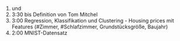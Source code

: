 1. und
2. 3:30 bis Definition von Tom Mitchel
3. 3:00 Regression, Klassifikation und Clustering
        - Housing prices mit Features (#Zimmer, #Schlafzimmer, Grundstücksgröße, Baujahr)
4. 2:00 MNIST-Datensatz